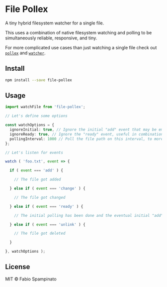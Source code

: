 # File Pollex

A tiny hybrid filesystem watcher for a single file.

This uses a combination of native filesystem watching and polling to be simultaneously reliable, responsive, and tiny.

For more complicated use cases than just watching a single file check out [`pollex`](https://github.com/fabiospampinato/pollex) and [`watcher`](https://github.com/fabiospampinato/watcher).

## Install

```sh
npm install --save file-pollex
```

## Usage

```ts
import watchFile from 'file-pollex';

// Let's define some options

const watchOptions = {
  ignoreInitial: true, // Ignore the initial "add" event that may be emitted while the file path is being polled for the first time
  ignoreReady: true, // Ignore the "ready" event, useful in combination with "ignoreInitial: true" to only get notified about actual changes
  pollingInterval: 1000 // Poll the file path on this interval, to more reliably detect "add" and "unlink" events
};

// Let's listen for events

watch ( 'foo.txt', event => {

  if ( event === 'add' ) {

    // The file got added

  } else if ( event === 'change' ) {

    // The file got changed

  } else if ( event === 'ready' ) {

    // The initial polling has been done and the eventual initial "add" event has been emitted

  } else if ( event === 'unlink' ) {

    // The file got deleted

  }

}, watchOptions );
```

## License

MIT © Fabio Spampinato
